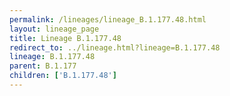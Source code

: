 ```yaml
---
permalink: /lineages/lineage_B.1.177.48.html
layout: lineage_page
title: Lineage B.1.177.48
redirect_to: ../lineage.html?lineage=B.1.177.48
lineage: B.1.177.48
parent: B.1.177
children: ['B.1.177.48']
---
```


